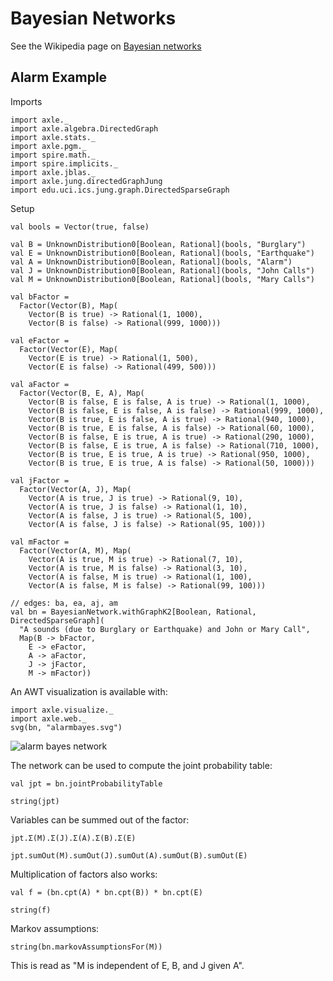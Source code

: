 
Bayesian Networks
=================

See the Wikipedia page on <a href="https://en.wikipedia.org/wiki/Bayesian_network">Bayesian networks</a>


Alarm Example
-------------

Imports

```tut:book:silent
import axle._
import axle.algebra.DirectedGraph
import axle.stats._
import axle.pgm._
import spire.math._
import spire.implicits._
import axle.jblas._
import axle.jung.directedGraphJung
import edu.uci.ics.jung.graph.DirectedSparseGraph
```

Setup

```tut:book
val bools = Vector(true, false)

val B = UnknownDistribution0[Boolean, Rational](bools, "Burglary")
val E = UnknownDistribution0[Boolean, Rational](bools, "Earthquake")
val A = UnknownDistribution0[Boolean, Rational](bools, "Alarm")
val J = UnknownDistribution0[Boolean, Rational](bools, "John Calls")
val M = UnknownDistribution0[Boolean, Rational](bools, "Mary Calls")

val bFactor =
  Factor(Vector(B), Map(
    Vector(B is true) -> Rational(1, 1000),
    Vector(B is false) -> Rational(999, 1000)))

val eFactor =
  Factor(Vector(E), Map(
    Vector(E is true) -> Rational(1, 500),
    Vector(E is false) -> Rational(499, 500)))

val aFactor =
  Factor(Vector(B, E, A), Map(
    Vector(B is false, E is false, A is true) -> Rational(1, 1000),
    Vector(B is false, E is false, A is false) -> Rational(999, 1000),
    Vector(B is true, E is false, A is true) -> Rational(940, 1000),
    Vector(B is true, E is false, A is false) -> Rational(60, 1000),
    Vector(B is false, E is true, A is true) -> Rational(290, 1000),
    Vector(B is false, E is true, A is false) -> Rational(710, 1000),
    Vector(B is true, E is true, A is true) -> Rational(950, 1000),
    Vector(B is true, E is true, A is false) -> Rational(50, 1000)))

val jFactor =
  Factor(Vector(A, J), Map(
    Vector(A is true, J is true) -> Rational(9, 10),
    Vector(A is true, J is false) -> Rational(1, 10),
    Vector(A is false, J is true) -> Rational(5, 100),
    Vector(A is false, J is false) -> Rational(95, 100)))

val mFactor =
  Factor(Vector(A, M), Map(
    Vector(A is true, M is true) -> Rational(7, 10),
    Vector(A is true, M is false) -> Rational(3, 10),
    Vector(A is false, M is true) -> Rational(1, 100),
    Vector(A is false, M is false) -> Rational(99, 100)))

// edges: ba, ea, aj, am
val bn = BayesianNetwork.withGraphK2[Boolean, Rational, DirectedSparseGraph](
  "A sounds (due to Burglary or Earthquake) and John or Mary Call",
  Map(B -> bFactor,
    E -> eFactor,
    A -> aFactor,
    J -> jFactor,
    M -> mFactor))
```

An AWT visualization is available with:

```tut:book
import axle.visualize._
import axle.web._
svg(bn, "alarmbayes.svg")
```

![alarm bayes network](../images/alarmbayes.svg)

The network can be used to compute the joint probability table:

```tut:book
val jpt = bn.jointProbabilityTable

string(jpt)
```

Variables can be summed out of the factor:

```tut:book
jpt.Σ(M).Σ(J).Σ(A).Σ(B).Σ(E)
```

```tut:book
jpt.sumOut(M).sumOut(J).sumOut(A).sumOut(B).sumOut(E)
```

Multiplication of factors also works:

```tut:book
val f = (bn.cpt(A) * bn.cpt(B)) * bn.cpt(E)

string(f)
```

Markov assumptions:

```tut:book
string(bn.markovAssumptionsFor(M))
```

This is read as "M is independent of E, B, and J given A".

